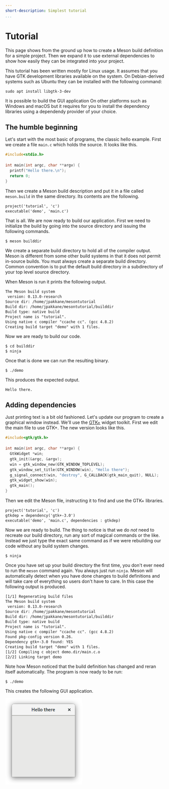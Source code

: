 ```yaml
---
short-description: Simplest tutorial
...
```


# Tutorial

This page shows from the ground up how to create a Meson build
definition for a simple project. Then we expand it to use external
dependencies to show how easily they can be integrated into your
project.

This tutorial has been written mostly for Linux usage. It assumes that
you have GTK development libraries available on the system. On
Debian-derived systems such as Ubuntu they can be installed with the
following command:

```
sudo apt install libgtk-3-dev
```

It is possible to build the GUI application On other platforms such as
Windows and macOS but it requires for you to install the dependency
libraries using a dependendy provider of your choice.

The humble beginning
-----

Let's start with the most basic of programs, the classic hello
example. First we create a file `main.c` which holds the source. It
looks like this.

```c
#include<stdio.h>

int main(int argc, char **argv) {
  printf("Hello there.\n");
  return 0;
}
```

Then we create a Meson build description and put it in a file called
`meson.build` in the same directory. Its contents are the following.

```meson
project('tutorial', 'c')
executable('demo', 'main.c')
```

That is all. We are now ready to build our application. First we need
to initialize the build by going into the source directory and issuing
the following commands.

```console
$ meson builddir
```

We create a separate build directory to hold all of the compiler
output. Meson is different from some other build systems in that it
does not permit in-source builds. You must always create a separate
build directory. Common convention is to put the default build
directory in a subdirectory of your top level source directory.

When Meson is run it prints the following output.

    The Meson build system
     version: 0.13.0-research
    Source dir: /home/jpakkane/mesontutorial
    Build dir: /home/jpakkane/mesontutorial/builddir
    Build type: native build
    Project name is "tutorial".
    Using native c compiler "ccache cc". (gcc 4.8.2)
    Creating build target "demo" with 1 files.

Now we are ready to build our code.

```
$ cd builddir
$ ninja
```

Once that is done we can run the resulting binary.

```console
$ ./demo
```

This produces the expected output.

    Hello there.

Adding dependencies
-----

Just printing text is a bit old fashioned. Let's update our program to
create a graphical window instead. We'll use the
[GTK+](https://gtk.org) widget toolkit. First we edit the main file to
use GTK+. The new version looks like this.

```c
#include<gtk/gtk.h>

int main(int argc, char **argv) {
  GtkWidget *win;
  gtk_init(&argc, &argv);
  win = gtk_window_new(GTK_WINDOW_TOPLEVEL);
  gtk_window_set_title(GTK_WINDOW(win), "Hello there");
  g_signal_connect(win, "destroy", G_CALLBACK(gtk_main_quit), NULL);
  gtk_widget_show(win);
  gtk_main();
}
```

Then we edit the Meson file, instructing it to find and use the GTK+
libraries.

```meson
project('tutorial', 'c')
gtkdep = dependency('gtk+-3.0')
executable('demo', 'main.c', dependencies : gtkdep)
```

Now we are ready to build. The thing to notice is that we do *not*
need to recreate our build directory, run any sort of magical commands
or the like. Instead we just type the exact same command as if we were
rebuilding our code without any build system changes.

```
$ ninja
```

Once you have set up your build directory the first time, you don't
ever need to run the `meson` command again. You always just run
`ninja`. Meson will automatically detect when you have done changes to
build definitions and will take care of everything so users don't have
to care. In this case the following output is produced.

    [1/1] Regenerating build files
    The Meson build system
     version: 0.13.0-research
    Source dir: /home/jpakkane/mesontutorial
    Build dir: /home/jpakkane/mesontutorial/builddir
    Build type: native build
    Project name is "tutorial".
    Using native c compiler "ccache cc". (gcc 4.8.2)
    Found pkg-config version 0.26.
    Dependency gtk+-3.0 found: YES
    Creating build target "demo" with 1 files.
    [1/2] Compiling c object demo.dir/main.c.o
    [2/2] Linking target demo

Note how Meson noticed that the build definition has changed and reran
itself automatically. The program is now ready to be run:

```
$ ./demo
```

This creates the following GUI application.

![GTK+ sample application screenshot](images/gtksample.png)
